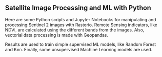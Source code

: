 ## Satellite Image Processing and ML with Python

Here are some Python scripts and Jupyter Notebooks for manipulating and 
processing Sentinel 2 images with Rasterio. Remote Sensing indicators, like NDVI, 
are calculated using the different bands from the images. Also, vectorial data processing 
is made with Geopandas.  

Results are used to train simple supervised ML models, like Random Forest and Knn. Finally, 
some unsupervised Machine Learning models are used. 

